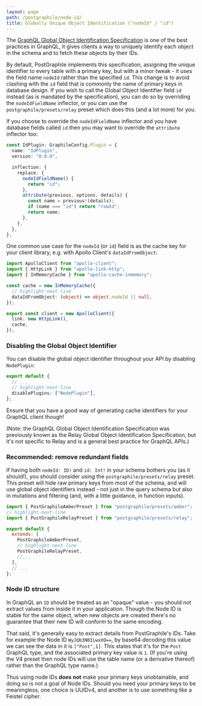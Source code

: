 ```yaml
---
layout: page
path: /postgraphile/node-id/
title: Globally Unique Object Identification ("nodeId" / "id")
---
```


The [GraphQL Global Object Identification
Specification](https://facebook.github.io/relay/graphql/objectidentification.htm)
is one of the best practices in GraphQL, it gives clients a way to uniquely identify each object in the schema
and to fetch these objects by their IDs.

By default, PostGraphile implements this specification, assigning the unique
identifier to every table with a primary key, but with a minor tweak - it uses
the field name `nodeId` rather than the specified `id`. This change is to avoid
clashing with the `id` field that is commonly the name of primary keys in
database design. If you wish to call the Global Object Identifier field `id`
instead (as is mandated by the specification), you can do so by overriding the
`nodeIdFieldName` inflector, or you can use the `postgraphile/presets/relay`
preset which does this (and a lot more) for you.

If you choose to override the `nodeIdFieldName` inflector and you have database
fields called `id` then you may want to override the `attribute` inflector too:

```ts {7-9,12}
const IdPlugin: GraphileConfig.Plugin = {
  name: "IdPlugin",
  version: "0.0.0",

  inflection: {
    replace: {
      nodeIdFieldName() {
        return "id";
      },
      attribute(previous, options, details) {
        const name = previous!(details);
        if (name === "id") return "rowId";
        return name;
      },
    },
  },
};
```

One common use case for the `nodeId` (or `id`) field is as the cache key for
your client library, e.g. with Apollo Client's `dataIdFromObject`:

```ts
import ApolloClient from "apollo-client";
import { HttpLink } from "apollo-link-http";
import { InMemoryCache } from "apollo-cache-inmemory";

const cache = new InMemoryCache({
  // highlight-next-line
  dataIdFromObject: (object) => object.nodeId || null,
});

export const client = new ApolloClient({
  link: new HttpLink(),
  cache,
});
```

### Disabling the Global Object Identifier

You can disable the global object identifier throughout your API by disabling `NodePlugin`:

```ts title="graphile.config.mjs"
export default {
  // ...
  // highlight-next-line
  disablePlugins: ["NodePlugin"],
};
```

Ensure that you have a good way of generating cache identifiers for your GraphQL
client though!

(Note: the GraphQL Global Object Identification Specification was previously
known as the Relay Global Object Identification Specification, but it's not
specific to Relay and is a general best practice for GraphQL APIs.)

### Recommended: remove redundant fields

If having both `nodeId: ID!` and `id: Int!` in your schema bothers you (as it
should!), you should consider using the `postgraphile/presets/relay` preset.
This preset will hide raw primary keys from most of the schema, and will use
global object identifiers instead - not just in the query schema but also in
mutations and filtering (and, with a little guidance, in function inputs).

```js title="graphile.config.mjs"
import { PostGraphileAmberPreset } from "postgraphile/presets/amber";
// highlight-next-line
import { PostGraphileRelayPreset } from "postgraphile/presets/relay";

export default {
  extends: [
    PostGraphileAmberPreset,
    // highlight-next-line
    PostGraphileRelayPreset,
    //...
  ],
  // ...
};
```

### Node ID structure

In GraphQL an `ID` should be treated as an "opaque" value - you should not
extract values from inside it in your application. Though the Node ID is stable
for the same object, when new objects are created there's no guarantee that
their new ID will conform to the same encoding.

That said, it's generally easy to extract details from PostGraphile's IDs. Take
for example the Node ID `WyJQb3N0IiwxXQ==`, by base64 decoding this value we
can see the data in it is `["Post",1]`. This states that it's for the `Post`
GraphQL type, and the associated primary key value is `1`. (If you're using the
V4 preset then node IDs will use the table name (or a derivative thereof)
rather than the GraphQL type name.)

Thus using node IDs **does not** make your primary keys unobtainable, and doing
so is not a goal of Node IDs. Should you need your primary keys to be
meaningless, one choice is UUIDv4, and another is to use something like a
Feistel cipher.
